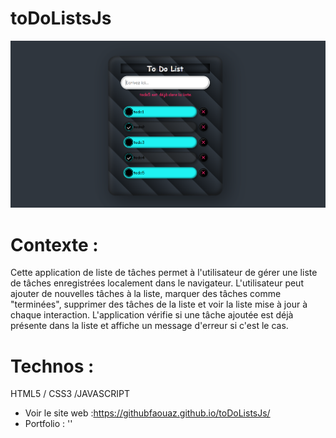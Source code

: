 # toDoListsJs

![toDoList](img.png?raw=true "to do list")

# Contexte :

Cette application de liste de tâches permet à l'utilisateur de gérer une liste de tâches enregistrées localement dans le navigateur. L'utilisateur peut ajouter de nouvelles tâches à la liste, marquer des tâches comme "terminées", supprimer des tâches de la liste et voir la liste mise à jour à chaque interaction.
L'application vérifie si une tâche ajoutée est déjà présente dans la liste et affiche un message d'erreur si c'est le cas.

# Technos :

HTML5 / CSS3 /JAVASCRIPT

- Voir le site web :https://githubfaouaz.github.io/toDoListsJs/
- Portfolio : ''
